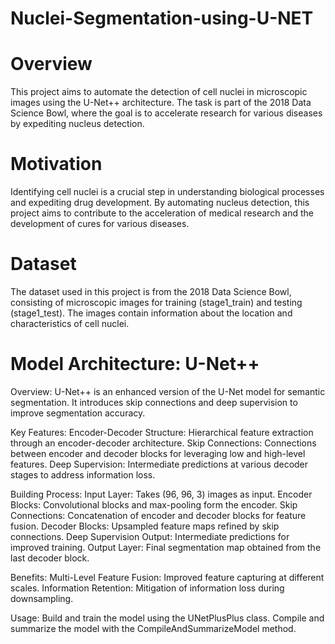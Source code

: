 # Nuclei-Segmentation-using-U-NET

# Overview
This project aims to automate the detection of cell nuclei in microscopic images using the U-Net++ architecture. The task is part of the 2018 Data Science Bowl, where the goal is to accelerate research for various diseases by expediting nucleus detection.

# Motivation
Identifying cell nuclei is a crucial step in understanding biological processes and expediting drug development. By automating nucleus detection, this project aims to contribute to the acceleration of medical research and the development of cures for various diseases.

# Dataset
The dataset used in this project is from the 2018 Data Science Bowl, consisting of microscopic images for training (stage1_train) and testing (stage1_test). The images contain information about the location and characteristics of cell nuclei.

# Model Architecture: U-Net++
Overview:
U-Net++ is an enhanced version of the U-Net model for semantic segmentation. It introduces skip connections and deep supervision to improve segmentation accuracy.


Key Features:
Encoder-Decoder Structure: Hierarchical feature extraction through an encoder-decoder architecture.
Skip Connections: Connections between encoder and decoder blocks for leveraging low and high-level features.
Deep Supervision: Intermediate predictions at various decoder stages to address information loss.


Building Process:
Input Layer: Takes (96, 96, 3) images as input.
Encoder Blocks: Convolutional blocks and max-pooling form the encoder.
Skip Connections: Concatenation of encoder and decoder blocks for feature fusion.
Decoder Blocks: Upsampled feature maps refined by skip connections.
Deep Supervision Output: Intermediate predictions for improved training.
Output Layer: Final segmentation map obtained from the last decoder block.


Benefits:
Multi-Level Feature Fusion: Improved feature capturing at different scales.
Information Retention: Mitigation of information loss during downsampling.


Usage:
Build and train the model using the UNetPlusPlus class. Compile and summarize the model with the CompileAndSummarizeModel method.

